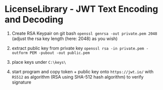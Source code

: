 # LicenseLibrary - JWT Text Encoding and Decoding


1. Create RSA Keypair on git bash  `openssl genrsa -out private.pem 2048` (adjust the rsa key length (here: 2048) as you wish)

2. extract public key from private key `openssl rsa -in private.pem -outform PEM -pubout -out public.pem`

3. place keys under `C:\keys\`

4. start program and copy token + public key onto `https://jwt.io/` with `RS512` as algorithm (RSA using SHA-512 hash algorithm) to verify signature

